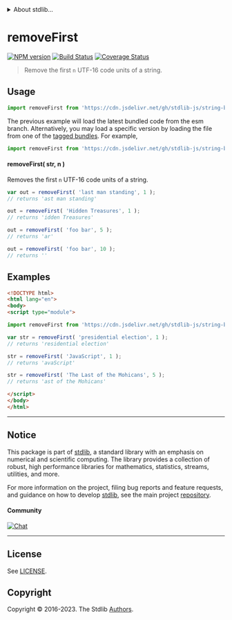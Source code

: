 <!--

@license Apache-2.0

Copyright (c) 2023 The Stdlib Authors.

Licensed under the Apache License, Version 2.0 (the "License");
you may not use this file except in compliance with the License.
You may obtain a copy of the License at

   http://www.apache.org/licenses/LICENSE-2.0

Unless required by applicable law or agreed to in writing, software
distributed under the License is distributed on an "AS IS" BASIS,
WITHOUT WARRANTIES OR CONDITIONS OF ANY KIND, either express or implied.
See the License for the specific language governing permissions and
limitations under the License.

-->


<details>
  <summary>
    About stdlib...
  </summary>
  <p>We believe in a future in which the web is a preferred environment for numerical computation. To help realize this future, we've built stdlib. stdlib is a standard library, with an emphasis on numerical and scientific computation, written in JavaScript (and C) for execution in browsers and in Node.js.</p>
  <p>The library is fully decomposable, being architected in such a way that you can swap out and mix and match APIs and functionality to cater to your exact preferences and use cases.</p>
  <p>When you use stdlib, you can be absolutely certain that you are using the most thorough, rigorous, well-written, studied, documented, tested, measured, and high-quality code out there.</p>
  <p>To join us in bringing numerical computing to the web, get started by checking us out on <a href="https://github.com/stdlib-js/stdlib">GitHub</a>, and please consider <a href="https://opencollective.com/stdlib">financially supporting stdlib</a>. We greatly appreciate your continued support!</p>
</details>

# removeFirst

[![NPM version][npm-image]][npm-url] [![Build Status][test-image]][test-url] [![Coverage Status][coverage-image]][coverage-url] <!-- [![dependencies][dependencies-image]][dependencies-url] -->

> Remove the first `n` UTF-16 code units of a string.



<section class="usage">

## Usage

```javascript
import removeFirst from 'https://cdn.jsdelivr.net/gh/stdlib-js/string-base-remove-first@esm/index.mjs';
```
The previous example will load the latest bundled code from the esm branch. Alternatively, you may load a specific version by loading the file from one of the [tagged bundles](https://github.com/stdlib-js/string-base-remove-first/tags). For example,

```javascript
import removeFirst from 'https://cdn.jsdelivr.net/gh/stdlib-js/string-base-remove-first@v0.1.1-esm/index.mjs';
```

#### removeFirst( str, n )

Removes the first `n` UTF-16 code units of a string.

```javascript
var out = removeFirst( 'last man standing', 1 );
// returns 'ast man standing'

out = removeFirst( 'Hidden Treasures', 1 );
// returns 'idden Treasures'

out = removeFirst( 'foo bar', 5 );
// returns 'ar'

out = removeFirst( 'foo bar', 10 );
// returns ''
```

</section>

<!-- /.usage -->

<section class="examples">

## Examples

<!-- eslint no-undef: "error" -->

```html
<!DOCTYPE html>
<html lang="en">
<body>
<script type="module">

import removeFirst from 'https://cdn.jsdelivr.net/gh/stdlib-js/string-base-remove-first@esm/index.mjs';

var str = removeFirst( 'presidential election', 1 );
// returns 'residential election'

str = removeFirst( 'JavaScript', 1 );
// returns 'avaScript'

str = removeFirst( 'The Last of the Mohicans', 5 );
// returns 'ast of the Mohicans'

</script>
</body>
</html>
```

</section>

<!-- /.examples -->

<!-- Section for related `stdlib` packages. Do not manually edit this section, as it is automatically populated. -->

<section class="related">

</section>

<!-- /.related -->

<!-- Section for all links. Make sure to keep an empty line after the `section` element and another before the `/section` close. -->


<section class="main-repo" >

* * *

## Notice

This package is part of [stdlib][stdlib], a standard library with an emphasis on numerical and scientific computing. The library provides a collection of robust, high performance libraries for mathematics, statistics, streams, utilities, and more.

For more information on the project, filing bug reports and feature requests, and guidance on how to develop [stdlib][stdlib], see the main project [repository][stdlib].

#### Community

[![Chat][chat-image]][chat-url]

---

## License

See [LICENSE][stdlib-license].


## Copyright

Copyright &copy; 2016-2023. The Stdlib [Authors][stdlib-authors].

</section>

<!-- /.stdlib -->

<!-- Section for all links. Make sure to keep an empty line after the `section` element and another before the `/section` close. -->

<section class="links">

[npm-image]: http://img.shields.io/npm/v/@stdlib/string-base-remove-first.svg
[npm-url]: https://npmjs.org/package/@stdlib/string-base-remove-first

[test-image]: https://github.com/stdlib-js/string-base-remove-first/actions/workflows/test.yml/badge.svg?branch=v0.1.1
[test-url]: https://github.com/stdlib-js/string-base-remove-first/actions/workflows/test.yml?query=branch:v0.1.1

[coverage-image]: https://img.shields.io/codecov/c/github/stdlib-js/string-base-remove-first/main.svg
[coverage-url]: https://codecov.io/github/stdlib-js/string-base-remove-first?branch=main

<!--

[dependencies-image]: https://img.shields.io/david/stdlib-js/string-base-remove-first.svg
[dependencies-url]: https://david-dm.org/stdlib-js/string-base-remove-first/main

-->

[chat-image]: https://img.shields.io/gitter/room/stdlib-js/stdlib.svg
[chat-url]: https://app.gitter.im/#/room/#stdlib-js_stdlib:gitter.im

[stdlib]: https://github.com/stdlib-js/stdlib

[stdlib-authors]: https://github.com/stdlib-js/stdlib/graphs/contributors

[umd]: https://github.com/umdjs/umd
[es-module]: https://developer.mozilla.org/en-US/docs/Web/JavaScript/Guide/Modules

[deno-url]: https://github.com/stdlib-js/string-base-remove-first/tree/deno
[umd-url]: https://github.com/stdlib-js/string-base-remove-first/tree/umd
[esm-url]: https://github.com/stdlib-js/string-base-remove-first/tree/esm
[branches-url]: https://github.com/stdlib-js/string-base-remove-first/blob/main/branches.md

[stdlib-license]: https://raw.githubusercontent.com/stdlib-js/string-base-remove-first/main/LICENSE

</section>

<!-- /.links -->
